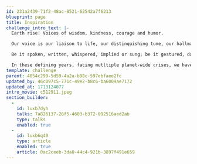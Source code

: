 ```yaml
---
id: 231a2439-71f2-48ac-8521-62542a7f6213
blueprint: page
title: Inspiration
challenge_intro_text: |-
  Earth rise! Voices of wisdom, kindness, courage and humor.

  Our voice is our liaison to life, our distinquishing tune, our hallmark, our trace, our touch one to another.

  Be it spoken, written, whispered, implied or sung; be it gestured, danced or played; be it offered on still wings of silence or in the intimacy of eyes alone, it is our human touchstone.

  In these defining years, facing mutltiple planet-wide crises, we have gathered below an enlightenment of known and unknown voices encouraging us to act on the understanding that we are profoundly, inescapably and urgently in these Earthly struggles together.
template: challenge
parent: 4054c299-5d59-4a2a-b98c-597ebfaee2fc
updated_by: 46c097c5-771c-49e2-b8c6-ba6009ae7172
updated_at: 1713124077
intro_movie: c512911.jpeg
section_builder:
  -
    id: luxb7dyh
    talks: 7a826137-26f5-4603-b372-092516aed2ab
    type: talks
    enabled: true
  -
    id: luxb6q40
    type: article
    enabled: true
    article: 0ac2ceeb-3da0-44c4-921b-3897f491e659
---
```

